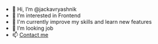 - 👋 Hi, I’m @jackavryashnik
- 👀 I’m interested in Frontend
- 🌱 I'm currently improve my skills and learn new features
- 💞️ I’m looking job
- 📫 [Contact me](http://t.me/YevhenVryashnik)

<!---
jackavryashnik/jackavryashnik is a ✨ special ✨ repository because its `README.md` (this file) appears on your GitHub profile.
You can click the Preview link to take a look at your changes.
--->
